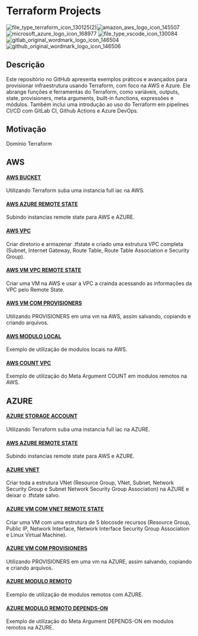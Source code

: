 # Terraform Projects

![file_type_terraform_icon_130125(2)](https://user-images.githubusercontent.com/116848225/232304153-a758ecdc-abe0-49eb-a75f-76f4038a321f.png)![amazon_aws_logo_icon_145507](https://user-images.githubusercontent.com/116848225/232304851-58f2a879-0a08-412b-9828-c10f31bab7ba.png)
![microsoft_azure_logo_icon_168977](https://user-images.githubusercontent.com/116848225/232304872-3fd9d9c7-c054-4e2c-a7eb-50df38d9064d.png)
![file_type_vscode_icon_130084](https://user-images.githubusercontent.com/116848225/232304889-b038a60b-6db3-4d73-863f-d06fa2385d92.png)
![gitlab_original_wordmark_logo_icon_146504](https://user-images.githubusercontent.com/116848225/232304910-d398d21b-d6cf-4805-9f6e-166107d2267f.png)
![github_original_wordmark_logo_icon_146506](https://user-images.githubusercontent.com/116848225/232304921-df855855-7575-455d-af7c-cae1ab46d8b9.png)

## Descrição
Este repositório no GitHub apresenta exemplos práticos e avançados para provisionar infraestrutura usando Terraform, com foco na AWS e Azure. Ele abrange funções e ferramentas do Terraform, como variáveis, outputs, state, provisioners, meta arguments, built-in functions, expressões e módulos. Também inclui uma introdução ao uso do Terraform em pipelines CI/CD com GitLab CI, Github Actions e Azure DevOps.

## Motivação
Dominio Terraform

## AWS
#### [AWS BUCKET](/aws-bucket/)

Utilizando Terraform suba uma instancia full iac na AWS.

#### [AWS AZURE REMOTE STATE](/aws-azure-remote-state/)

Subindo instancias remote state para AWS e AZURE.

#### [AWS VPC](/aws-vpc/)

Criar diretorio e armazenar .tfstate e criado uma estrutura VPC completa (Subnet, Internet Gateway, Route Table, Route Table Association e Security Group).

#### [AWS VM VPC REMOTE STATE](/aws-vm-com-vpc-remote-state/)

Criar uma VM na AWS e usar a VPC a crainda acessando as informações da VPC pelo Remote State.

#### [AWS VM COM PROVISIONERS](/aws-vm-com-provisioners/)

Utilizando PROVISIONERS em uma vm na AWS, assim salvando, copiando e criando arquivos.

#### [AWS MODULO LOCAL](/modulo-local/)

Exemplo de utilização de modulos locais na AWS.

#### [AWS COUNT VPC](/count-aws-vpc/)

Exemplo de utilização do Meta Argument COUNT em modulos remotos na AWS.

## AZURE
#### [AZURE STORAGE ACCOUNT](/AZURE-STORAGE-ACCOUNT/)

Utilizando Terraform suba uma instancia full iac na AZURE.

#### [AWS AZURE REMOTE STATE](/aws-azure-remote-state/)

Subindo instancias remote state para AWS e AZURE.

#### [AZURE VNET](/azure-vnet/)

Criar toda a estrutura VNet (Resource Group, VNet, Subnet, Network Security Group e Subnet Network Security Group Association) na AZURE e deixar o .tfstate salvo. 

#### [AZURE VM COM VNET REMOTE STATE](/azure-vm-com-vnet-remote-state/)

Criar uma VM com uma estrutura de 5 blocosde recursos (Resource Group, Public IP, Network Interface, Network Interface Security Group Association e Linux Virtual Machine).

#### [AZURE VM COM PROVISIONERS](/azure-vm-com-provisioners/)

Utilizando PROVISIONERS em uma vm na AZURE, assim salvando, copiando e criando arquivos.

#### [AZURE MODULO REMOTO](/modulo-remoto/)

Exemplo de utilização de modulos remotos com AZURE.

#### [AZURE MODULO REMOTO DEPENDS-ON](/depends-on-modulo-remoto/)

Exemplo de utilização do Meta Argument DEPENDS-ON em modulos remotos na AZURE.

